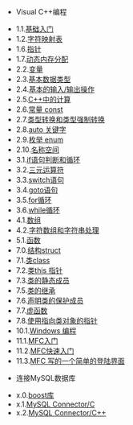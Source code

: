 * Visual C++编程
 - 1.1.[基础入门](1.1.md)
 - 1.2.[字符映射表](1.2.md)
 - 1.6.[指针](1.6.md)
 - 1.7.[动态内存分配](1.7.md)
 - 2.2.[变量](2.2.md)
 - 2.3.[基本数据类型](2.3.md)
 - 2.4.[基本的输入/输出操作](2.4.md)
 - 2.5.[C++中的计算](2.5.md)
 - 2.6.[常量 const](2.6.md)
 - 2.7.[类型转换和类型强制转换](2.7.md)
 - 2.8.[auto 关键字](2.8.md)
 - 2.9.[枚举 enum](2.9.md)
 - 2.10.[名称空间](2.10.md)
 - 3.1.[if语句判断和循环](3.1.md)
 - 3.2.[三元运算符](3.2.md)
 - 3.3.[switch语句](3.3.md)
 - 3.4.[goto语句](3.4.md)
 - 3.5.[for循环](3.5.md)
 - 3.6.[while循环](3.6.md)
 - 4.1.[数组](4.1.md)
 - 4.2.[字符数组和字符串处理](4.2.md)
 - 5.1.[函数](5.1.md)
 - 7.0.[结构struct](7.0.md)
 - 7.1.[类class](7.1.md)
 - 7.2.[类this 指针](7.2.md)
 - 7.3.[类的静态成员](7.3.md)
 - 7.5.[类的继承](7.5.md)
 - 7.6.[声明类的保护成员](7.6.md)
 - 7.7.[虚函数](7.7.md)
 - 7.8.[使用指向类对象的指针](7.8.md)
 - 10.1.[Windows 编程](10.1.md)
 - 11.1.[MFC入门](11.1.md)
 - 11.2.[MFC快速入门](11.2.md)
 - 11.3.[MFC 写的一个简单的登陆界面](11.3.md)
* 连接MySQL数据库
 - x.0.[boost库](x.0.md)
 - x.1.[MySQL Connector/C](x.1.md)
 - x.2.[MySQL Connector/C++](x.2.md)